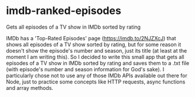 # imdb-ranked-episodes

Gets all episodes of a TV show in IMDb sorted by rating

IMDb has a 'Top-Rated Episodes' page (https://imdb.to/2NJZXcJ) that shows all episodes of a TV show sorted by rating, but for some reason it doesn't show the episode's number and season, just its title (at least at the moment I am writing this). So I decided to write this small app that gets all episodes of a TV show in IMDb sorted by rating and saves them to a .txt file (with episode's number and season information for God's sake). I particularly chose not to use any of those IMDb APIs available out there for Node, just to practice some concepts like HTTP requests, async functions and array methods.